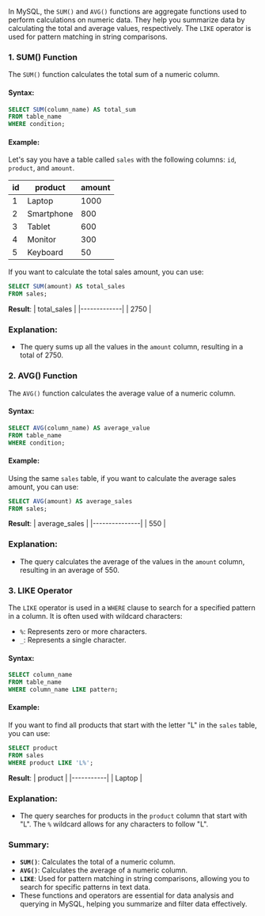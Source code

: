 In MySQL, the `SUM()` and `AVG()` functions are aggregate functions used to perform calculations on numeric data. They help you summarize data by calculating the total and average values, respectively. The `LIKE` operator is used for pattern matching in string comparisons.

### 1. SUM() Function
The `SUM()` function calculates the total sum of a numeric column.

#### Syntax:
```sql
SELECT SUM(column_name) AS total_sum
FROM table_name
WHERE condition;
```

#### Example:
Let's say you have a table called `sales` with the following columns: `id`, `product`, and `amount`.

| id | product   | amount |
|----|-----------|--------|
| 1  | Laptop    | 1000   |
| 2  | Smartphone | 800    |
| 3  | Tablet    | 600    |
| 4  | Monitor   | 300    |
| 5  | Keyboard  | 50     |

If you want to calculate the total sales amount, you can use:

```sql
SELECT SUM(amount) AS total_sales
FROM sales;
```

**Result**:
| total_sales |
|-------------|
| 2750        |

### Explanation:
- The query sums up all the values in the `amount` column, resulting in a total of 2750.

### 2. AVG() Function
The `AVG()` function calculates the average value of a numeric column.

#### Syntax:
```sql
SELECT AVG(column_name) AS average_value
FROM table_name
WHERE condition;
```

#### Example:
Using the same `sales` table, if you want to calculate the average sales amount, you can use:

```sql
SELECT AVG(amount) AS average_sales
FROM sales;
```

**Result**:
| average_sales |
|---------------|
| 550           |

### Explanation:
- The query calculates the average of the values in the `amount` column, resulting in an average of 550.

### 3. LIKE Operator
The `LIKE` operator is used in a `WHERE` clause to search for a specified pattern in a column. It is often used with wildcard characters:
- `%`: Represents zero or more characters.
- `_`: Represents a single character.

#### Syntax:
```sql
SELECT column_name
FROM table_name
WHERE column_name LIKE pattern;
```

#### Example:
If you want to find all products that start with the letter "L" in the `sales` table, you can use:

```sql
SELECT product
FROM sales
WHERE product LIKE 'L%';
```

**Result**:
| product   |
|-----------|
| Laptop    |

### Explanation:
- The query searches for products in the `product` column that start with "L". The `%` wildcard allows for any characters to follow "L".

### Summary:
- **`SUM()`**: Calculates the total of a numeric column.
- **`AVG()`**: Calculates the average of a numeric column.
- **`LIKE`**: Used for pattern matching in string comparisons, allowing you to search for specific patterns in text data.
- These functions and operators are essential for data analysis and querying in MySQL, helping you summarize and filter data effectively.